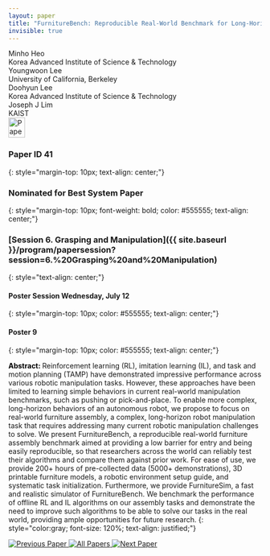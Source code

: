 ```yaml
---
layout: paper
title: "FurnitureBench: Reproducible Real-World Benchmark for Long-Horizon Complex Manipulation"
invisible: true
---
```

<div class="paper-authors">
<div class="paper-author-box">
    <div class="paper-author-name">Minho Heo</div>
    <div class="paper-author-uni">Korea Advanced Institute of Science & Technology</div>
</div>
<div class="paper-author-box">
    <div class="paper-author-name">Youngwoon Lee</div>
    <div class="paper-author-uni">University of California, Berkeley</div>
</div>
<div class="paper-author-box">
    <div class="paper-author-name">Doohyun Lee</div>
    <div class="paper-author-uni">Korea Advanced Institute of Science & Technology</div>
</div>
<div class="paper-author-box">
    <div class="paper-author-name">Joseph J Lim</div>
    <div class="paper-author-uni">KAIST</div>
</div>

</div><div class="paper-pdf">
<div> <a href="http://www.roboticsproceedings.org/rss19/p041.pdf"><img src="{{ site.baseurl }}/images/paper_link.png" alt="Paper Website" width = "33"  height = "40"/></a> </div>
</div>

### Paper ID 41
{: style="margin-top: 10px; text-align: center;"}

### Nominated for Best System Paper
{: style="margin-top: 10px; font-weight: bold; color: #555555; text-align: center;"}

### [Session 6. Grasping and Manipulation]({{ site.baseurl }}/program/papersession?session=6.%20Grasping%20and%20Manipulation)
{: style="text-align: center;"}

#### Poster Session Wednesday, July 12
{: style="margin-top: 10px; color: #555555; text-align: center;"}

#### Poster 9
{: style="margin-top: 10px; color: #555555; text-align: center;"}

<b style="color: black;">Abstract: </b>Reinforcement learning (RL), imitation learning (IL), and task and motion planning (TAMP) have demonstrated impressive performance across various robotic manipulation tasks. However, these approaches have been limited to learning simple behaviors in current real-world manipulation benchmarks, such as pushing or pick-and-place. To enable more complex, long-horizon behaviors of an autonomous robot, we propose to focus on real-world furniture assembly, a complex, long-horizon robot manipulation task that requires addressing many current robotic manipulation challenges to solve. We present FurnitureBench, a reproducible real-world furniture assembly benchmark aimed at providing a low barrier for entry and being easily reproducible, so that researchers across the world can reliably test their algorithms and compare them against prior work. For ease of use, we provide 200+ hours of pre-collected data (5000+ demonstrations), 3D printable furniture models, a robotic environment setup guide, and systematic task initialization. Furthermore, we provide FurnitureSim, a fast and realistic simulator of FurnitureBench. We benchmark the performance of offline RL and IL algorithms on our assembly tasks and demonstrate the need to improve such algorithms to be able to solve our tasks in the real world, providing ample opportunities for future research.
{: style="color:gray; font-size: 120%; text-align: justified;"}


<div class="paper-menu">
<a href="{{ site.baseurl }}/program/papers/040/"> <img src="{{ site.baseurl }}/images/previous_paper_icon.png" alt="Previous Paper" title="Previous Paper"/> </a>
<a href="{{ site.baseurl }}/program/papers"><img src="{{ site.baseurl }}/images/overview_icon.png" alt="All Papers" title="All Papers"/> </a>
<a href="{{ site.baseurl }}/program/papers/042/"> <img src="{{ site.baseurl }}/images/next_paper_icon.png" alt="Next Paper" title="Next Paper"/> </a>

</div>
